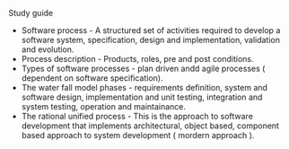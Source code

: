 Study guide
- Software process - A structured set of activities required to develop a software system, specification, design and implementation, validation and evolution.
- Process description - Products, roles, pre and post conditions.
- Types of software processes - plan driven andd agile processes ( dependent on software specification).
- The water fall model phases - requirements definition, system and software design, implementation and unit testing, integration and system testing, operation and maintainance.
- The rational unified process - This is the approach to software development that implements architectural, object based, component based approach to system development ( mordern approach ).